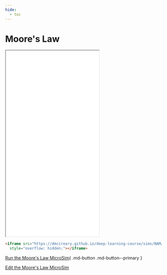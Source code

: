 ```yaml
---
hide:
  - toc
---
```

# Moore's Law

<iframe src="./main.html" height="600px" scrolling="no"
  style="overflow: hidden;"></iframe>

```html
<iframe src="https://dmccreary.github.io/deep-learning-course/sims/NAM/main.html"  height="450px" scrolling="no"
  style="overflow: hidden;"></iframe>
```

[Run the Moore's Law MicroSim](./main.html){ .md-button .md-button--primary }

[Edit the Moore's Law MicroSim](https://editor.p5js.org/dmccreary/sketches/gYNlH9dHu)

